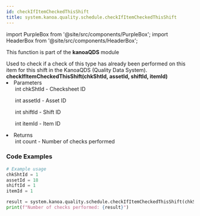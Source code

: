 ```yaml
---
id: checkIfItemCheckedThisShift
title: system.kanoa.quality.schedule.checkIfItemCheckedThisShift
---
```


import PurpleBox from '@site/src/components/PurpleBox';
import HeaderBox from '@site/src/components/HeaderBox';

<PurpleBox>This function is part of the <b>kanoaQDS</b> module</PurpleBox>

<HeaderBox header="Description">
  Used to check if a check of this type has already been performed on this item for this shift in the KanoaQDS (Quality Data System).
</HeaderBox>

<HeaderBox header="Syntax">
  <b>checkIfItemCheckedThisShift(chkShtId, assetId, shiftId, itemId)</b>
  <li>Parameters<br />
    <ul>int chkShtId - Checksheet ID</ul>
    <ul>int assetId - Asset ID</ul>
    <ul>int shiftId - Shift ID</ul>
    <ul>int itemId - Item ID</ul>
  </li>
  <li>Returns<br />
    <ul>int count - Number of checks performed</ul>
  </li>
</HeaderBox>

### Code Examples

```python
# Example usage
chkShtId = 1
assetId = 18
shiftId = 1
itemId = 1

result = system.kanoa.quality.schedule.checkIfItemCheckedThisShift(chkShtId, assetId, shiftId, itemId)
print(f"Number of checks performed: {result}")